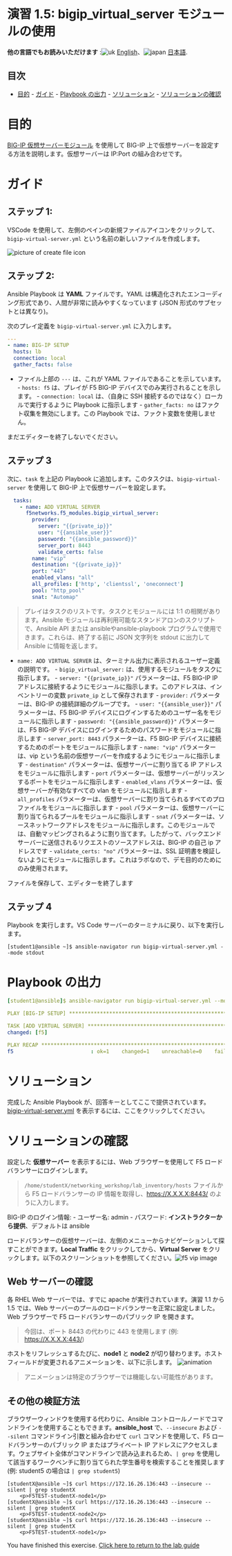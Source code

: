 # 演習 1.5: bigip_virtual_server モジュールの使用

**他の言語でもお読みいただけます** :![uk](../../../images/uk.png) [English](README.md)、![japan](../../../images/japan.png) [日本語](README.ja.md).

## 目次

- [目的](#objective)  - [ガイド](#guide)  - [Playbook の出力](#playbook-output)  -
[ソリューション](#solution)  - [ソリューションの確認](#verifying-the-solution)

# 目的

[BIG-IP
仮想サーバーモジュール](https://docs.ansible.com/ansible/latest/modules/bigip_virtual_server_module.html)
を使用して BIG-IP 上で仮想サーバーを設定する方法を説明します。仮想サーバーは IP:Port の組み合わせです。

# ガイド

## ステップ 1:

VSCode を使用して、左側のペインの新規ファイルアイコンをクリックして、`bigip-virtual-server.yml`
という名前の新しいファイルを作成します。

![picture of create file
icon](../1.1-get-facts/images/vscode-openfile_icon.png)

## ステップ 2:

Ansible Playbook は **YAML** ファイルです。YAML
は構造化されたエンコーディング形式であり、人間が非常に読みやすくなっています (JSON 形式のサブセットとは異なり)。

次のプレイ定義を `bigip-virtual-server.yml` に入力します。

``` yaml
---
- name: BIG-IP SETUP
  hosts: lb
  connection: local
  gather_facts: false
```

- ファイル上部の `---` は、これが YAML ファイルであることを示しています。  - `hosts: f5` は、プレイが F5 BIG-IP
デバイスでのみ実行されることを示します。  - `connection: local` は、（自身に SSH
接続するのではなく）ローカルで実行するように Playbook に指示します  - `gather_facts: no`
はファクト収集を無効にします。この Playbook では、ファクト変数を使用しません。

まだエディターを終了しないでください。

## ステップ 3

次に、`task` を上記の Playbook に追加します。このタスクは、`bigip-virtual-server` を使用して BIG-IP
上で仮想サーバーを設定します。

<!-- {% raw %} -->

``` yaml
  tasks:
    - name: ADD VIRTUAL SERVER
      f5networks.f5_modules.bigip_virtual_server:
        provider:
          server: "{{private_ip}}"
          user: "{{ansible_user}}"
          password: "{{ansible_password}}"
          server_port: 8443
          validate_certs: false
        name: "vip"
        destination: "{{private_ip}}"
        port: "443"
        enabled_vlans: "all"
        all_profiles: ['http', 'clientssl', 'oneconnect']
        pool: "http_pool"
        snat: "Automap"
```

<!-- {% endraw %} -->

>プレイはタスクのリストです。タスクとモジュールには 1:1 の相関があります。Ansible モジュールは再利用可能なスタンドアロンのスクリプトで、Ansible API または ansibleやansible-playbook プログラムで使用できます。これらは、終了する前に JSON 文字列を stdout に出力して Ansible に情報を返します。

- `name: ADD VIRTUAL SERVER` は、ターミナル出力に表示されるユーザー定義の説明です。  -
`bigip_virtual_server:` は、使用するモジュールをタスクに指示します。  - `server: "{{private_ip}}"`
パラメーターは、F5 BIG-IP IP アドレスに接続するようにモジュールに指示します。このアドレスは、インベントリーの変数 `private_ip`
として保存されます - `provider:` パラメーターは、BIG-IP の接続詳細のグループです。  - `user:
"{{ansible_user}}"` パラメーターは、F5 BIG-IP デバイスにログインするためのユーザー名をモジュールに指示します -
`password: "{{ansible_password}}"` パラメーターは、F5 BIG-IP
デバイスにログインするためのパスワードをモジュールに指示します - `server_port: 8443` パラメーターは、F5 BIG-IP
デバイスに接続するためのポートをモジュールに指示します - `name: "vip"` パラメーターは、vip
という名前の仮想サーバーを作成するようにモジュールに指示します - `destination"` パラメーターは、仮想サーバーに割り当てる IP
アドレスをモジュールに指示します - `port` パラメーターは、仮想サーバーがリッスンするポートをモジュールに指示します -
`enabled_vlans` パラメーターは、仮想サーバーが有効なすべての vlan をモジュールに指示します - `all_profiles`
パラメーターは、仮想サーバーに割り当てられるすべてのプロファイルをモジュールに指示します - `pool`
パラメーターは、仮想サーバーに割り当てられるプールをモジュールに指示します - `snat`
パラメーターは、ソースネットワークアドレスをモジュールに指示します。このモジュールでは、自動マッピングされるように割り当てます。したがって、バックエンドサーバーに送信されるリクエストのソースアドレスは、BIG-IP
の自己 ip アドレスです - `validate_certs: "no"` パラメーターは、SSL
証明書を検証しないようにモジュールに指示します。これはラボなので、デモ目的のためにのみ使用されます。

ファイルを保存して、エディターを終了します

## ステップ 4

Playbook を実行します。VS Code サーバーのターミナルに戻り、以下を実行します。

```
[student1@ansible ~]$ ansible-navigator run bigip-virtual-server.yml --mode stdout
```

# Playbook の出力

```yaml
[student1@ansible]$ ansible-navigator run bigip-virtual-server.yml --mode stdout

PLAY [BIG-IP SETUP] ***********************************************************

TASK [ADD VIRTUAL SERVER] *****************************************************
changed: [f5]

PLAY RECAP ********************************************************************
f5                         : ok=1    changed=1    unreachable=0    failed=0
```

# ソリューション

完成した Ansible Playbook
が、回答キーとしてここで提供されています。[bigip-virtual-server.yml](https://github.com/network-automation/linklight/blob/master/exercises/ansible_f5/1.5-add-virtual-server/bigip-virtual-server.yml)
を表示するには、ここをクリックしてください。

# ソリューションの確認

設定した **仮想サーバー** を表示するには、Web ブラウザーを使用して F5 ロードバランサーにログインします。  

>`/home/studentX/networking_workshop/lab_inventory/hosts` ファイルから F5 ロードバランサーの IP 情報を取得し、https://X.X.X.X:8443/ のように入力します。

BIG-IP のログイン情報: - ユーザー名: admin - パスワード: **インストラクターから提供**、デフォルトは ansible

ロードバランサーの仮想サーバーは、左側のメニューからナビゲーションして探すことができます。**Local Traffic**
をクリックしてから、**Virtual Server** をクリックします。以下のスクリーンショットを参照してください。![f5 vip
image](f5vip.png)

## Web サーバーの確認

各 RHEL Web サーバーでは、すでに apache が実行されています。演習 1.1 から 1.5 では、Web
サーバーのプールのロードバランサーを正常に設定しました。Web ブラウザーで F5 ロードバランサーのパブリック IP を開きます。

>今回は、ポート 8443 の代わりに 443 を使用します (例: https://X.X.X.X:443/)

ホストをリフレッシュするたびに、**node1** と **node2** が切り替わります。ホストフィールドが変更されるアニメーションを、以下に示します。
![animation](animation.gif)
>アニメーションは特定のブラウザーでは機能しない可能性があります。

## その他の検証方法

ブラウザーウィンドウを使用する代わりに、Ansible コントロールノードでコマンドラインを使用することもできます。**ansible_host**
で、`--insecure` および `--silent` コマンドライン引数と組み合わせて `curl` コマンドを使用して、F5
ロードバランサーのパブリック IP またはプライベート IP アドレスにアクセスします。ウェブサイト全体がコマンドラインで読み込まれるため、`|
grep` を使用して該当するワークベンチに割り当てられた学生番号を検索することを推奨します (例: student5 の場合は `| grep
student5`)

```
[studentX@ansible ~]$ curl https://172.16.26.136:443 --insecure --silent | grep studentX
    <p>F5TEST-studentX-node1</p>
[studentX@ansible ~]$ curl https://172.16.26.136:443 --insecure --silent | grep studentX
    <p>F5TEST-studentX-node2</p>
[studentX@ansible ~]$ curl https://172.16.26.136:443 --insecure --silent | grep studentX
    <p>F5TEST-studentX-node1</p>
```

You have finished this exercise.  [Click here to return to the lab
guide](../README.md)
